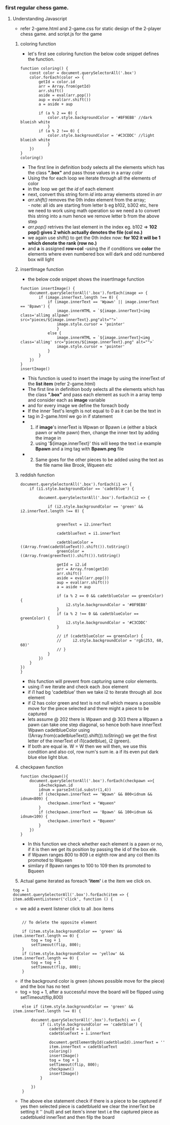 ### first regular chess game.
1. Understanding Javascript 
    - refer 2-game.html and 2-game.css for static design of the 2-player chess game. and script.js for the game
    1. coloring function
        - let's first see coloring function the below code snippet defines the function.
        ```
        function coloring() {
            const color = document.querySelectorAll('.box')
            color.forEach(color => {
                getId = color.id
                arr = Array.from(getId)
                arr.shift()
                aside = eval(arr.pop())
                aup = eval(arr.shift())
                a = aside + aup

                if (a % 2 == 0) {
                    color.style.backgroundColor = '#8F9EB8' //dark blueish white
                    }
                if (a % 2 !== 0) {
                    color.style.backgroundColor = '#C3CDDC' //light blueish white
                    }
            })
        }
        coloring()
        ```

        - The first line in definition body selects all the elements which has the class **".box"** and pass those values in a array *color*
        - Using the for each loop we iterate through all the elements of color 
        - in the loop we get the *id* of each element
        - next, convert this string form *id* into array elements stored in *arr* 
        - *arr.shift()* removes the 0th index element from the array;<br>- note: all ids are starting from letter b eg b102, b302 etc, here we need to work using math operation so we need a to convert this string into a num hence we remove letter b from the above step
        - *arr.pop()* retrives the last element in the index eg. b102 => **102 pop() gives 2 which actually denotes the file (col no.)**
        - we again use shift() to get the 0th index now: **for 102 it will be 1 which denote the rank (row no.)**
        - and **a** is assigned **row+col**
        -using the if conditions we **color** the elements where even numbered box will dark and odd numbered box will light

    2. insertImage function
        - the below code snippet shows the insertImage function 
        ```
        function insertImage() {
            document.querySelectorAll('.box').forEach(image => {
                if (image.innerText.length !== 0) {
                    if (image.innerText == 'Wpawn' || image.innerText == 'Bpawn') {
                        image.innerHTML = `${image.innerText}<img class='allimg allpawn' src="pieces/${image.innerText}.png"alt="">`
                        image.style.cursor = 'pointer'
                        }
                    else {
                        image.innerHTML = `${image.innerText}<img class='allimg' src="pieces/${image.innerText}.png" alt="">`
                        image.style.cursor = 'pointer'
                    }
                }
            })
        }
        insertImage()
        ```
        - This function is used to insert the image by using the innerText of the **list item** (refer 2-game.html)
        - The first line in definition body selects all the elements which has the class **".box"** and pass each element as such in a array temp and consider each as **image** variable
        - and for every image we define the foreach body
        - If the inner Text's length is not equal to 0 as it can be the text in *<li>* tag in 2-game.html we go in if statement
        - 1. if **image**'s innerText is Wpwan or Bpawn i.e (either a black pawn or white pawn) then,
                change the inner text by adding the image in *<li>* using '${image.innerText}' this will keep the text i.e example **Bpawn** and a img tag with **Bpawn.png** file 
        - 2. Same goes for the other pieces to be added using the text as the file name like Brook, Wqueen etc 

    3. reddish function
        ```function reddish() {
        document.querySelectorAll('.box').forEach(i1 => {
            if (i1.style.backgroundColor == 'cadetblue') {

                document.querySelectorAll('.box').forEach(i2 => {

                    if (i2.style.backgroundColor == 'green' && i2.innerText.length !== 0) {


                        greenText = i2.innerText

                        cadetblueText = i1.innerText

                        cadetblueColor = ((Array.from(cadetblueText)).shift()).toString()
                        greenColor = ((Array.from(greenText)).shift()).toString()

                        getId = i2.id
                        arr = Array.from(getId)
                        arr.shift()
                        aside = eval(arr.pop())
                        aup = eval(arr.shift())
                        a = aside + aup

                        if (a % 2 == 0 && cadetblueColor == greenColor) {
                            i2.style.backgroundColor = '#8F9EB8'
                        }
                        if (a % 2 !== 0 && cadetblueColor == greenColor) {
                            i2.style.backgroundColor = '#C3CDDC'
                        }

                        // if (cadetblueColor == greenColor) {
                        //     i2.style.backgroundColor = 'rgb(253, 60, 60)'
                        // }
                    }
                })
            }
        })
        }   
        ```
        - this function will prevent from capturing same color elements.
        - using i1 we iterate and check each .box element
        - if i1 had bg 'cadetblue' then we take i2 to iterate through all .box element
        - if i2 has color green and text is not null which means a possible move for the piece selected and there might a piece to be captured
        - lets assume @ 202 there is Wpawn and @ 303 there a Wpawn a pawn can take one step diagonal, so 
        hence both have innerText Wpawn
        cadetblueColor using ((Array.from(cadetblueText)).shift()).toString() we get the first letter of the innerText of i1(cadetblue), i2 (green).
        - If both are equal ie. W = W then we will then, we use this condition and also col, row num's sum ie. a if its even put dark blue else light blue. 
    
    4. checkpawn function
        ```
        function checkpawn(){
            document.querySelectorAll('.box').forEach(checkpawn =>{
                id=checkpawn.id
                idnum = parseInt(id.substr(1,4))
                if (checkpawn.innerText == 'Wpawn' && 800<idnum && idnum<809) {
                    checkpawn.innerText = "Wqueen"
                }
                if (checkpawn.innerText == 'Bpawn' && 100<idnum && idnum<109) {
                    checkpawn.innerText = "Bqueen"
                }
            })
        }  
        ```
        - In this function we check whether each element is a pawn or no, if it is then we get its position by passing the id of the box ele.
        -  if Wpawn ranges 800 to 809 i.e eighth row and any col then its promoted to Wqueen
        - similary if Bpawn ranges to 100 to 109 then its promoted to Bqueen 
    
    5. Actual game iterated as foreach **'item'** i.e the item we click on.

    ```
    tog = 1
    document.querySelectorAll('.box').forEach(item => {
    item.addEventListener('click', function () {
    ```
    - we add a event listener click to all .box items
    ```

        // To delete the opposite element

        if (item.style.backgroundColor == 'green' && item.innerText.length == 0) {
            tog = tog + 1
            setTimeout(flip, 800);
        }
        if (item.style.backgroundColor == 'yellow' && item.innerText.length == 0) {
            tog = tog + 1
            setTimeout(flip, 800);
        }

    ```
    - if the background color is green (shows possible move for the piece) and the box has no text
    - tog = tog + 1, after a successful move the board will be flipped using setTimeout(flip,800)
    ```
        else if (item.style.backgroundColor == 'green' && item.innerText.length !== 0) {
            
            document.querySelectorAll('.box').forEach(i => {
                if (i.style.backgroundColor == 'cadetblue') {
                    cadetblueId = i.id
                    cadetblueText = i.innerText
                    
                    document.getElementById(cadetblueId).innerText = ''
                    item.innerText = cadetblueText
                    coloring()
                    insertImage()
                    tog = tog + 1
                    setTimeout(flip, 800);
                    checkpawn()
                    insertImage()
                }

            })
        }
    ```
    - The above else statement check if there is a piece to be captured if yes then selected piece is cadetblueId we clear the innerText be setting it '' (null)  and set item's inner text i.e the captured piece as cadetblueId innerText and then filp the board